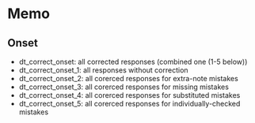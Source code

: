 # Memo

## Onset
- dt_correct_onset: all corrected responses (combined one (1-5 below))
- dt_correct_onset_1: all responses without correction
- dt_correct_onset_2: all corerced responses for extra-note mistakes
- dt_correct_onset_3: all corerced responses for missing mistakes
- dt_correct_onset_4: all corerced responses for substituted mistakes
- dt_correct_onset_5: all corerced responses for individually-checked mistakes